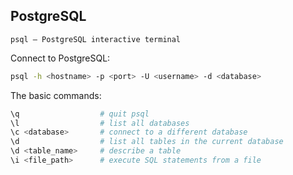 ## PostgreSQL

`psql — PostgreSQL interactive terminal`

Connect to PostgreSQL:
```sh
psql -h <hostname> -p <port> -U <username> -d <database>
```

The basic commands:
```sh
\q                  # quit psql
\l                  # list all databases
\c <database>       # connect to a different database
\d                  # list all tables in the current database
\d <table_name>     # describe a table
\i <file_path>      # execute SQL statements from a file
```
